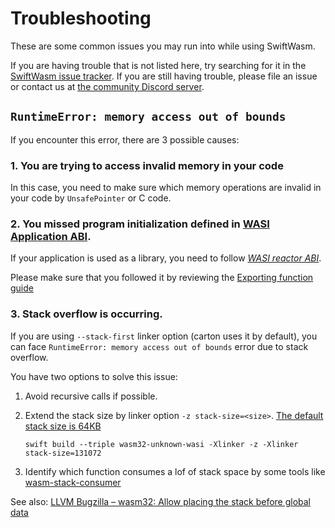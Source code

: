 # Troubleshooting

These are some common issues you may run into while using SwiftWasm.

If you are having trouble that is not listed here, try searching for it in the [SwiftWasm issue tracker](https://github.com/swiftwasm/swift/issues).
If you are still having trouble, please file an issue or contact us at [the community Discord server](https://discord.gg/ashJW8T8yp).


## `RuntimeError: memory access out of bounds`

If you encounter this error, there are 3 possible causes:

### 1. You are trying to access invalid memory in your code

In this case, you need to make sure which memory operations are invalid in your code by `UnsafePointer` or C code.

### 2. You missed program initialization defined in [WASI Application ABI](https://github.com/WebAssembly/WASI/blob/bac366c8aeb69cacfea6c4c04a503191bf1cede1/legacy/application-abi.md).

If your application is used as a library, you need to follow [*WASI reactor ABI*](https://github.com/WebAssembly/WASI/blob/bac366c8aeb69cacfea6c4c04a503191bf1cede1/legacy/application-abi.md).

Please make sure that you followed it by reviewing the [Exporting function guide](../examples/exporting-function.md)

### 3. Stack overflow is occurring.

If you are using `--stack-first` linker option (carton uses it by default), you can face `RuntimeError: memory access out of bounds` error due to stack overflow.

You have two options to solve this issue:
1. Avoid recursive calls if possible.
2. Extend the stack size by linker option `-z stack-size=<size>`. [The default stack size is 64KB](https://github.com/llvm/llvm-project/blob/fabe915705472e2c06ed1aa9a90620462594e82f/llvm/include/llvm/BinaryFormat/Wasm.h#L32)
   ```
   swift build --triple wasm32-unknown-wasi -Xlinker -z -Xlinker stack-size=131072
   ```

2. Identify which function consumes a lof of stack space by some tools like [wasm-stack-consumer](https://github.com/kateinoigakukun/wasm-stack-consumer)


See also: [LLVM Bugzilla – wasm32: Allow placing the stack before global data](https://bugs.llvm.org/show_bug.cgi?id=37181)
